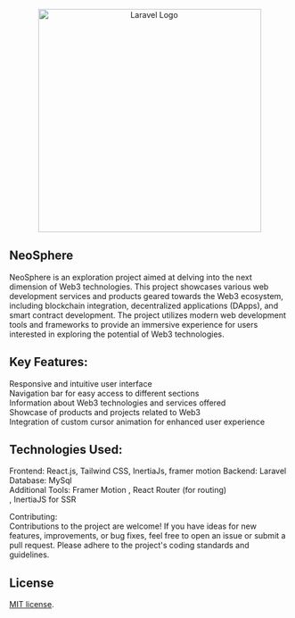 <p align="center"><a href="https://laravel.com" target="_blank"><img src="https://raw.githubusercontent.com/laravel/art/master/logo-lockup/5%20SVG/2%20CMYK/1%20Full%20Color/laravel-logolockup-cmyk-red.svg" width="400" alt="Laravel Logo"></a></p>

##  NeoSphere

NeoSphere is an exploration project aimed at delving into the next dimension of Web3 technologies. This project showcases various web development services and products geared towards the Web3 ecosystem, including blockchain integration, decentralized applications (DApps), and smart contract development. The project utilizes modern web development tools and frameworks to provide an immersive experience for users interested in exploring the potential of Web3 technologies.

## Key Features:

Responsive and intuitive user interface<br>
Navigation bar for easy access to different sections<br>
Information about Web3 technologies and services offered<br>
Showcase of products and projects related to Web3<br>
Integration of custom cursor animation for enhanced user experience<br>

## Technologies Used:

Frontend: React.js, Tailwind CSS, InertiaJs, framer motion
Backend: Laravel<br>
Database: MySql<br>
Additional Tools: Framer Motion , React Router (for routing)<br>, InertiaJS for SSR<br>

Contributing:<br>
Contributions to the project are welcome! If you have ideas for new features, improvements, or bug fixes, feel free to open an issue or submit a pull request. Please adhere to the project's coding standards and guidelines.

## License

[MIT license](https://opensource.org/licenses/MIT).
